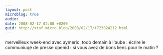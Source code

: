```yaml
---
layout: post
microblog: true
audio: 
date: 2008-02-17 02:00 +0200
guid: http://xtof.micro.blog/2008/02/17/t723824212.html
---
```

merveilleux week-end avec aymeric. todo demain à l'aube : écrire le communiuqé de presse openid : si vous avez de bons liens pour le matin ?
